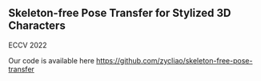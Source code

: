 ## Skeleton-free Pose Transfer for Stylized 3D Characters
ECCV 2022

Our code is available here https://github.com/zycliao/skeleton-free-pose-transfer
